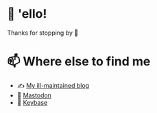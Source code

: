 # 👋 'ello! 

Thanks for stopping by 🙂

# 📫 Where else to find me

* ✍️ [My ill-maintained blog](https://blog.eleni.co)
* 🐘 <a rel="me" href="https://chaos.social/@eleni">Mastodon</a>
* 🔑 [Keybase](https://keybase.io/eleni)

<!---
Geekfish/Geekfish is a ✨ special ✨ repository because its `README.md` (this file) appears on your GitHub profile.
You can click the Preview link to take a look at your changes.
--->
